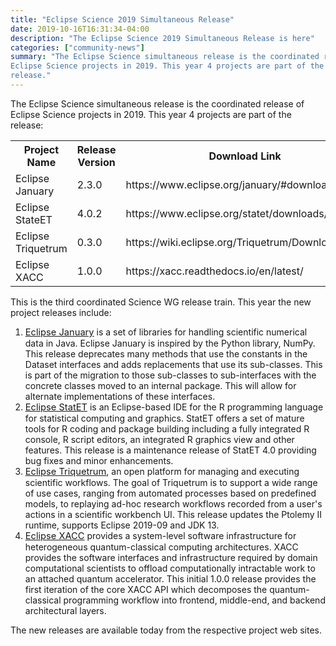 ```yaml
---
title: "Eclipse Science 2019 Simultaneous Release"
date: 2019-10-16T16:31:34-04:00
description: "The Eclipse Science 2019 Simultaneous Release is here"
categories: ["community-news"]
summary: "The Eclipse Science simultaneous release is the coordinated release of
Eclipse Science projects in 2019. This year 4 projects are part of the
release."
---
```


<div>
The Eclipse Science simultaneous release is the coordinated release of
Eclipse Science projects in 2019. This year 4 projects are part of the
release:
<table>
<tr>
<th>Project Name</th><th>Release Version</th><th>Download Link</th>
</tr>
<tr><td>Eclipse January</td><td>2.3.0</td><td>https://www.eclipse.org/january/#download</td></tr>
<tr><td>Eclipse StateET</td><td>4.0.2</td><td>https://www.eclipse.org/statet/downloads/4.0.php</td></tr>
<tr><td>Eclipse Triquetrum</td><td>0.3.0</td><td>https://wiki.eclipse.org/Triquetrum/Downloads</td></tr>
<tr><td>Eclipse XACC</td><td>1.0.0</td><td>https://xacc.readthedocs.io/en/latest/</td></tr>
</table>         
              
</div>

<div>
This is the third coordinated Science WG release train. This year the
new project releases include:
<ol>

<li>
<span style="font-size: 11pt; color: rgb(17, 85, 204); background-color: transparent; text-decoration-line: underline; vertical-align: baseline; white-space: pre-wrap;"><a href="https://www.eclipse.org/january">Eclipse January</a></span> is a set of libraries for handling scientific
numerical data in Java. Eclipse January is inspired by the Python
library, NumPy. This release deprecates many methods that use the
constants in the Dataset interfaces and adds replacements that use its
sub-classes. This is part of the migration to those sub-classes to
sub-interfaces with the concrete classes moved to an internal
package. This will allow for alternate implementations of these
interfaces.
</li>
<li>
<span style="font-size: 11pt; color: rgb(17, 85, 204); background-color: transparent; text-decoration-line: underline; vertical-align: baseline; white-space: pre-wrap;"><a href="https://www.eclipse.org/statet">Eclipse StatET</a></span> is an Eclipse-based IDE for the R programming language
for statistical computing and graphics. StatET offers a set of mature
tools for R coding and package building including a fully integrated R
console, R script editors, an integrated R graphics view and other
features. This release is a maintenance release of StatET 4.0
providing bug fixes and minor enhancements.
</li>

<li>
<span style="font-size: 11pt; color: rgb(17, 85, 204); background-color: transparent; text-decoration-line: underline; vertical-align: baseline; white-space: pre-wrap;"><a href="https://wiki.eclipse.org/Triquetrum">Eclipse Triquetrum</a></span>, an open platform for managing and executing
scientific workflows. The goal of Triquetrum is to support a wide
range of use cases, ranging from automated processes based on
predefined models, to replaying ad-hoc research workflows recorded
from a user's actions in a scientific workbench UI. This release
updates the Ptolemy II runtime, supports Eclipse 2019-09 and JDK 13.
</li>

<li>
<span style="font-size: 11pt; color: rgb(17, 85, 204); background-color: transparent; text-decoration-line: underline; vertical-align: baseline; white-space: pre-wrap;"><a href="https://xacc.readthedocs.io">Eclipse XACC</a></span> provides a system-level software infrastructure for
heterogeneous quantum-classical computing architectures. XACC provides
the software interfaces and infrastructure required by domain
computational scientists to offload computationally intractable work
to an attached quantum accelerator. This initial 1.0.0 release
provides the first iteration of the core XACC API which decomposes the
quantum-classical programming workflow into frontend, middle-end, and
backend architectural layers.
</li>
</ol>
<div>
The new releases are available today from the respective project web sites.
</div>